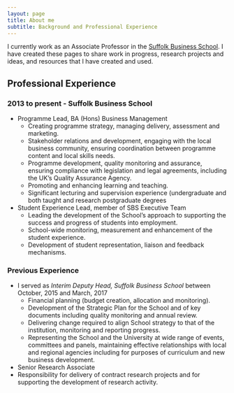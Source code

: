 ```yaml
---
layout: page
title: About me
subtitle: Background and Professional Experience
---
```


I currently work as an Associate Professor in the [Suffolk Business School](www.uos.ac.uk/business). I have created these pages to share work in progress, research projects and ideas, and resources that I have created and used.

## Professional Experience

### 2013 to present - Suffolk Business School
- Programme Lead, BA (Hons) Business Management
  - Creating programme strategy, managing delivery, assessment and marketing.
  - Stakeholder relations and development, engaging with the local business community, ensuring coordination between programme content and local skills needs.
  - Programme development, quality monitoring and assurance, ensuring compliance with legislation and legal agreements, including the UK’s Quality Assurance Agency.
  - Promoting and enhancing learning and teaching.
  - Significant lecturing and supervision experience (undergraduate and both taught and research postgraduate degrees
- Student Experience Lead, member of SBS Executive Team
  - Leading the development of the School’s approach to supporting the success and progress of students into employment.
  - School-wide monitoring, measurement and enhancement of the student experience.
  - Development of student representation, liaison and feedback mechanisms.

### Previous Experience
- I served as *Interim Deputy Head, Suffolk Business School* between October, 2015 and March, 2017 
  -  Financial planning (budget creation, allocation and monitoring).
  - Development of the Strategic Plan for the School and of key documents including quality monitoring and annual review.
  - Delivering change required to align School strategy to that of the institution, monitoring and reporting progress.
  - Representing the School and the University at wide range of events, committees and panels, maintaining effective relationships with local and regional agencies including for purposes of curriculum and new business development. 
 - Senior Research Associate
  - Responsibility for delivery of contract research projects and for supporting the development of research activity.

